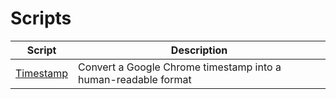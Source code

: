 # Scripts
|Script|Description|
|------|-----------|
|[Timestamp](Timestamp.1sc)|Convert a Google Chrome timestamp into a human-readable format|